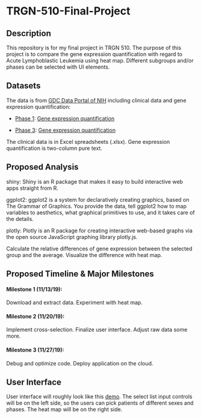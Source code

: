 # TRGN-510-Final-Project

## Description  
This repository is for my final project in TRGN 510. The purpose of this project is to compare the gene expression quantification with regard to Acute Lymphoblastic Leukemia using heat map. Different subgroups and/or phases can be selected with UI elements.   

## Datasets
The data is from [GDC Data Portal of NIH](https://portal.gdc.cancer.gov) including clinical data and gene expression quantification: 


* [Phase 1](https://portal.gdc.cancer.gov/projects/TARGET-ALL-P1): [Gene expression quantification](https://portal.gdc.cancer.gov/repository?facetTab=files&filters=%7B%22op%22%3A%22and%22%2C%22content%22%3A%5B%7B%22op%22%3A%22in%22%2C%22content%22%3A%7B%22field%22%3A%22cases.project.project_id%22%2C%22value%22%3A%5B%22TARGET-ALL-P1%22%5D%7D%7D%2C%7B%22op%22%3A%22in%22%2C%22content%22%3A%7B%22field%22%3A%22files.data_category%22%2C%22value%22%3A%5B%22Transcriptome%20Profiling%22%5D%7D%7D%2C%7B%22op%22%3A%22in%22%2C%22content%22%3A%7B%22field%22%3A%22files.experimental_strategy%22%2C%22value%22%3A%5B%22RNA-Seq%22%5D%7D%7D%5D%7D&searchTableTab=files)

* [Phase 3](https://portal.gdc.cancer.gov/repository?facetTab=files&filters=%7B%22op%22%3A%22and%22%2C%22content%22%3A%5B%7B%22op%22%3A%22in%22%2C%22content%22%3A%7B%22field%22%3A%22cases.project.project_id%22%2C%22value%22%3A%5B%22TARGET-ALL-P3%22%5D%7D%7D%2C%7B%22op%22%3A%22in%22%2C%22content%22%3A%7B%22field%22%3A%22files.data_category%22%2C%22value%22%3A%5B%22Clinical%22%5D%7D%7D%5D%7D&searchTableTab=files): [Gene expression quantification](https://portal.gdc.cancer.gov/repository?facetTab=files&filters=%7B%22op%22%3A%22and%22%2C%22content%22%3A%5B%7B%22op%22%3A%22in%22%2C%22content%22%3A%7B%22field%22%3A%22cases.project.project_id%22%2C%22value%22%3A%5B%22TARGET-ALL-P3%22%5D%7D%7D%2C%7B%22op%22%3A%22in%22%2C%22content%22%3A%7B%22field%22%3A%22files.analysis.workflow_type%22%2C%22value%22%3A%5B%22HTSeq%20-%20Counts%22%5D%7D%7D%2C%7B%22op%22%3A%22in%22%2C%22content%22%3A%7B%22field%22%3A%22files.data_category%22%2C%22value%22%3A%5B%22Transcriptome%20Profiling%22%5D%7D%7D%2C%7B%22op%22%3A%22in%22%2C%22content%22%3A%7B%22field%22%3A%22files.experimental_strategy%22%2C%22value%22%3A%5B%22RNA-Seq%22%5D%7D%7D%5D%7D&searchTableTab=files)

The clinical data is in Excel spreadsheets (.xlsx). Gene expression quantification is two-column pure text.

## Proposed Analysis  

shiny: Shiny is an R package that makes it easy to build interactive web apps straight from R. 

ggplot2: ggplot2 is a system for declaratively creating graphics, based on The Grammar of Graphics. You provide the data, tell ggplot2 how to map variables to aesthetics, what graphical primitives to use, and it takes care of the details.

plotly: Plotly is an R package for creating interactive web-based graphs via the open source JavaScript graphing library plotly.js.

Calculate the relative differences of gene expression between the selected group and the average. Visualize the difference with heat map.

## Proposed Timeline & Major Milestones 
#### Milestone 1 (11/13/19): 
Download and extract data. 
Experiment with heat map.

#### Milestone 2 (11/20/19): 
Implement cross-selection.
Finalize user interface.
Adjust raw data some more.

#### Milestone 3 (11/27/19): 
Debug and optimize code.
Deploy application on the cloud.

## User Interface 
User interface will roughly look like this [demo](https://shiny.rstudio.com/gallery/telephones-by-region.html).
The select list input controls will be on the left side, so the users can pick patients of different sexes and phases. The heat map will be on the right side.
